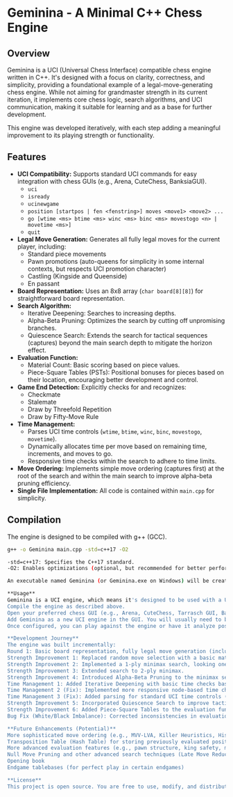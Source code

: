 # Geminina - A Minimal C++ Chess Engine

## Overview

Geminina is a UCI (Universal Chess Interface) compatible chess engine written in C++. It's designed with a focus on clarity, correctness, and simplicity, providing a foundational example of a legal-move-generating chess engine. While not aiming for grandmaster strength in its current iteration, it implements core chess logic, search algorithms, and UCI communication, making it suitable for learning and as a base for further development.

This engine was developed iteratively, with each step adding a meaningful improvement to its playing strength or functionality.

## Features

*   **UCI Compatibility:** Supports standard UCI commands for easy integration with chess GUIs (e.g., Arena, CuteChess, BanksiaGUI).
    *   `uci`
    *   `isready`
    *   `ucinewgame`
    *   `position [startpos | fen <fenstring>] moves <move1> <move2> ...`
    *   `go [wtime <ms> btime <ms> winc <ms> binc <ms> movestogo <n> | movetime <ms>]`
    *   `quit`
*   **Legal Move Generation:** Generates all fully legal moves for the current player, including:
    *   Standard piece movements
    *   Pawn promotions (auto-queens for simplicity in some internal contexts, but respects UCI promotion character)
    *   Castling (Kingside and Queenside)
    *   En passant
*   **Board Representation:** Uses an 8x8 array (`char board[8][8]`) for straightforward board representation.
*   **Search Algorithm:**
    *   Iterative Deepening: Searches to increasing depths.
    *   Alpha-Beta Pruning: Optimizes the search by cutting off unpromising branches.
    *   Quiescence Search: Extends the search for tactical sequences (captures) beyond the main search depth to mitigate the horizon effect.
*   **Evaluation Function:**
    *   Material Count: Basic scoring based on piece values.
    *   Piece-Square Tables (PSTs): Positional bonuses for pieces based on their location, encouraging better development and control.
*   **Game End Detection:** Explicitly checks for and recognizes:
    *   Checkmate
    *   Stalemate
    *   Draw by Threefold Repetition
    *   Draw by Fifty-Move Rule
*   **Time Management:**
    *   Parses UCI time controls (`wtime`, `btime`, `winc`, `binc`, `movestogo`, `movetime`).
    *   Dynamically allocates time per move based on remaining time, increments, and moves to go.
    *   Responsive time checks within the search to adhere to time limits.
*   **Move Ordering:** Implements simple move ordering (captures first) at the root of the search and within the main search to improve alpha-beta pruning efficiency.
*   **Single File Implementation:** All code is contained within `main.cpp` for simplicity.

## Compilation

The engine is designed to be compiled with g++ (GCC).

```bash
g++ -o Geminina main.cpp -std=c++17 -O2

-std=c++17: Specifies the C++17 standard.
-O2: Enables optimizations (optional, but recommended for better performance). You can also use -O3.

An executable named Geminina (or Geminina.exe on Windows) will be created.```

**Usage**
Geminina is a UCI engine, which means it's designed to be used with a UCI-compatible chess graphical user interface (GUI).
Compile the engine as described above.
Open your preferred chess GUI (e.g., Arena, CuteChess, Tarrasch GUI, BanksiaGUI).
Add Geminina as a new UCI engine in the GUI. You will usually need to browse to the location of the compiled executable.
Once configured, you can play against the engine or have it analyze positions through the GUI.

**Development Journey**
The engine was built incrementally:
Round 1: Basic board representation, fully legal move generation (including special moves), random move selection, UCI compatibility for core commands, and game-ending condition detection.
Strength Improvement 1: Replaced random move selection with a basic material evaluation (greedy 0-ply search).
Strength Improvement 2: Implemented a 1-ply minimax search, looking one move ahead for the opponent.
Strength Improvement 3: Extended search to 2-ply minimax.
Strength Improvement 4: Introduced Alpha-Beta Pruning to the minimax search for efficiency.
Time Management 1: Added Iterative Deepening with basic time checks based on movetime.
Time Management 2 (Fix): Implemented more responsive node-based time checks within the search and more conservative initial time allocation.
Time Management 3 (Fix): Added parsing for standard UCI time controls (wtime, btime, etc.) for dynamic time allocation and made search exit more immediate on timeout.
Strength Improvement 5: Incorporated Quiescence Search to improve tactical play and reduce horizon effect.
Strength Improvement 6: Added Piece-Square Tables to the evaluation function for basic positional understanding.
Bug Fix (White/Black Imbalance): Corrected inconsistencies in evaluation score handling, particularly for mate scores, to ensure balanced play for both White and Black.

**Future Enhancements (Potential)**
More sophisticated move ordering (e.g., MVV-LVA, Killer Heuristics, History Heuristic)
Transposition Table (Hash Table) for storing previously evaluated positions
More advanced evaluation features (e.g., pawn structure, king safety, mobility, passed pawns, bishop pair)
Null Move Pruning and other advanced search techniques (Late Move Reductions, Futility Pruning)
Opening book
Endgame tablebases (for perfect play in certain endgames)

**License**
This project is open source. You are free to use, modify, and distribute it. (Consider adding a specific license like MIT or GPL if desired).
